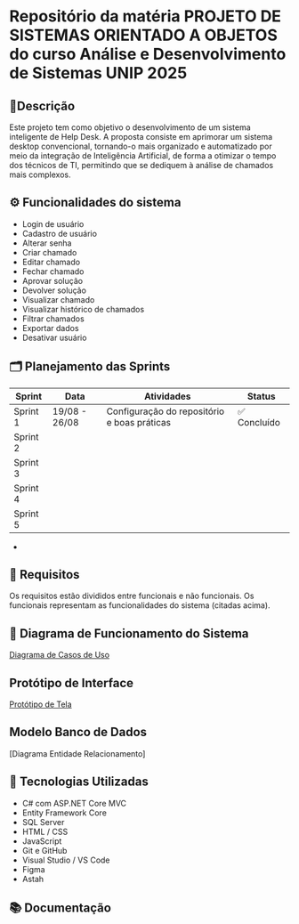 # Repositório da matéria PROJETO DE SISTEMAS ORIENTADO A OBJETOS do curso Análise e Desenvolvimento de Sistemas UNIP 2025

## 🔎Descrição

Este projeto tem como objetivo o desenvolvimento de um sistema inteligente de Help Desk. A proposta consiste em aprimorar um sistema desktop convencional, tornando-o mais organizado e automatizado por meio da integração de Inteligência Artificial, de forma a otimizar o tempo dos técnicos de TI, permitindo que se dediquem à análise de chamados mais complexos.

## ⚙️ Funcionalidades do sistema

- Login de usuário
- Cadastro de usuário
- Alterar senha
- Criar chamado
- Editar chamado
- Fechar chamado
- Aprovar solução
- Devolver solução
- Visualizar chamado
- Visualizar histórico de chamados
- Filtrar chamados
- Exportar dados
- Desativar usuário

## 🗂️ Planejamento das Sprints  
| Sprint  | Data            | Atividades                            | Status    |
|---------|-----------------|-------------------------------------|-----------|
| Sprint 1| 19/08 - 26/08   | Configuração do repositório e boas práticas | ✅ Concluído |
| Sprint 2|                 |                                     |           |
| Sprint 3|                 |                                     |           |
| Sprint 4|                 |                                     |           |
| Sprint 5|                 |                                     |           |

-

## 📁 Requisitos

Os requisitos estão divididos entre funcionais e não funcionais. Os funcionais representam as funcionalidades do sistema (citadas acima).

## 🧠 Diagrama de Funcionamento do Sistema

[Diagrama de Casos de Uso](https://github.com/renanrnk/GitHub-Individual---PROJETO-DE-SISTEMAS-ORIENTADO-A-OBJETOS/blob/main/Diagrama_De_Funcionamento_Do_Sistema%20atualizado.asta)

## Protótipo de Interface

[Protótipo de Tela](https://www.figma.com/proto/PNPPrRL9X2HOf28W2uVfBA/Untitled?node-id=0-1&t=lVBYdFW5QGeTdOtv-1)

## Modelo Banco de Dados

[Diagrama Entidade Relacionamento]


## 🧪 Tecnologias Utilizadas

- C# com ASP.NET Core MVC
- Entity Framework Core
- SQL Server
- HTML / CSS
- JavaScript
- Git e GitHub
- Visual Studio / VS Code
- Figma
- Astah

## 📚 Documentação


